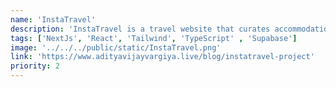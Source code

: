 ```yaml
---
name: 'InstaTravel'
description: 'InstaTravel is a travel website that curates accommodations based on recommendations from Instagram influencers.'
tags: ['NextJs', 'React', 'Tailwind', 'TypeScript' , 'Supabase']
image: '../../../public/static/InstaTravel.png'
link: 'https://www.adityavijayvargiya.live/blog/instatravel-project'
priority: 2
---
```

